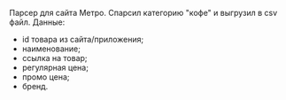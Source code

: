 Парсер для сайта Метро.
Спарсил категорию "кофе" и выгрузил в csv файл.
Данные: 
- id товара из сайта/приложения;
- наименование;
- ссылка на товар;
- регулярная цена; 
- промо цена;
- бренд.
